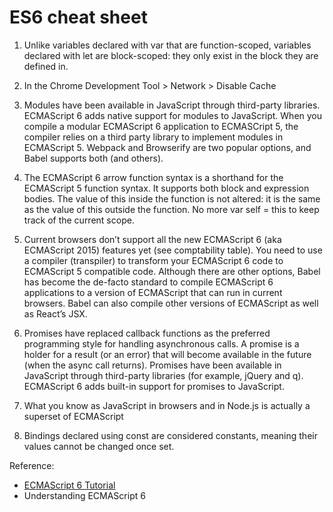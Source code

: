 # ES6 cheat sheet

1.  Unlike variables declared with var that are function-scoped, variables declared with let are block-scoped: they only exist in the block they are defined in.

2. In the Chrome Development Tool > Network > Disable Cache

3. Modules have been available in JavaScript through third-party libraries. ECMAScript 6 adds native support for modules to JavaScript. When you compile a modular ECMAScript 6 application to ECMASCript 5, the compiler relies on a third party library to implement modules in ECMAScript 5. Webpack and Browserify are two popular options, and Babel supports both (and others).

4. The ECMAScript 6 arrow function syntax is a shorthand for the ECMAScript 5 function syntax. It supports both block and expression bodies. The value of this inside the function is not altered: it is the same as the value of this outside the function. No more var self = this to keep track of the current scope.

5. Current browsers don’t support all the new ECMAScript 6 (aka ECMAScript 2015) features yet (see comptability table). You need to use a compiler (transpiler) to transform your ECMAScript 6 code to ECMAScript 5 compatible code. Although there are other options, Babel has become the de-facto standard to compile ECMAScript 6 applications to a version of ECMAScript that can run in current browsers. Babel can also compile other versions of ECMAScript as well as React’s JSX.

6. Promises have replaced callback functions as the preferred programming style for handling asynchronous calls. A promise is a holder for a result (or an error) that will become available in the future (when the async call returns). Promises have been available in JavaScript through third-party libraries (for example, jQuery and q). ECMAScript 6 adds built-in support for promises to JavaScript.

7. What you know as JavaScript in browsers and in Node.js is actually a superset of ECMAScript

8. Bindings declared using const are considered constants, meaning their values cannot be changed once set.


Reference:

* [ECMAScript 6 Tutorial](http://ccoenraets.github.io/es6-tutorial/)
* Understanding ECMAScript 6
